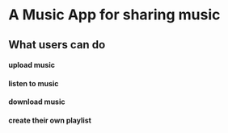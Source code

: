 # A Music App for sharing music
## What users can do
#### upload music
#### listen to music
#### download music
#### create their own playlist
